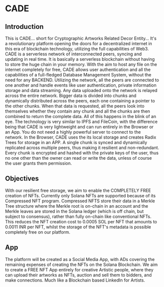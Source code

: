 # CADE
## Introduction
This is CADE... short for Cryptographic Artworks Related Decor Entity... It's a revolutionary platform opening the doors for a decentralized internet in this era of blockchain technology, utilizing the full capabilities of Web3. CADE is a serverless network of interconnected peers, syncing and updating in real time. It is basically a serverless blockchain without having to store the huge chain in your memory.
With the aim to host any file on the internet completely for free, CADE allows user authentication and all the capabilities of a full-fledged Database Management System, without the need for any BACKEND. Utilizing the network, all the peers are connected to one another and handle events like user authentication, private information storage and data streaming. Any data uploaded onto the network is relayed across the entire network. Bigger data is divided into chunks and dynamically distributed across the peers, each one containing a pointer to the other chunks. When that data is requested, all the peers look into themselves whether they contain any chunk and all the chunks are then combined to return the complete data. All of this happens in the blink of an eye.
The technology is very similar to IPFS and FileCoin, with the difference being that CADE is very lightweight and can run entirely in the Browser or an App. You do not need a highly powerful server to connect to the network. In the Browser, CADE uses the its local storage and creates Radix Trees for storage in an APP. A single chunk is synced and dynamically replicated across multiple peers, thus making it resilient and non-redundant. Every chunk is encrypted and hashed with the private keys of the user, thus no one other than the owner can read or write the data, unless of course the user grants them permission.
## Objectives
With our resilient free storage, we aim to enable the COMPLETELY FREE creation of NFTs. Currently only Solana NFTs are supported because of its Compressed NFT program. Compressed NFTS store their data in a Merkle Tree structure where the Merkle root is on-chain in an account and the Merkle leaves are stored in the Solana ledger (which is off chain, but subject to consensus), rather than fully on-chain like conventional NFTs. This reduces the NFT creation cost to 0.0005 SOL per NFT that amounts to 0.0011 INR per NFT, whilst the storage of the NFT's metadata is possible completely free on our platform. 

## App
The platform will be created as a Social Media App, with ADs covering the remaining expenses of creating the NFTs on the Solana Blockchain. We aim to create a FREE NFT App entirely for creative Artistic people, where they can upload their artworks as NFTs, auction and sell them to bidders, and make connections. Much like a Blockchain based LinkedIn for Artists.
